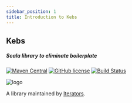 ```yaml
---
sidebar_position: 1
title: Introduction to Kebs
---
```

## Kebs
##### Scala library to eliminate boilerplate
[![Maven Central](https://img.shields.io/maven-central/v/pl.iterators/kebs-slick_2.13.svg)](https://central.sonatype.com/artifact/pl.iterators/kebs-core_2.13/2.1.2)
[![GitHub license](https://img.shields.io/badge/license-MIT-blue.svg)](https://raw.githubusercontent.com/theiterators/kebs/master/COPYING)
[![Build Status](https://travis-ci.org/theiterators/kebs.svg?branch=master)](https://github.com/theiterators/kebs/actions/workflows/ci.yml?query=branch%3Amaster)

![logo](https://raw.githubusercontent.com/theiterators/kebs/master/logo.png)

A library maintained by [Iterators](https://www.iteratorshq.com).